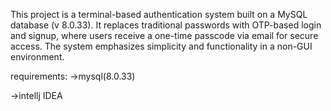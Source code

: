 This project is a terminal-based authentication system built on a MySQL database (v 8.0.33). 
It replaces traditional passwords with OTP-based login and signup, where users receive a one-time passcode via email for secure access. 
The system emphasizes simplicity and functionality in a non-GUI environment.

requirements:
->mysql(8.0.33)     

->intellj IDEA

